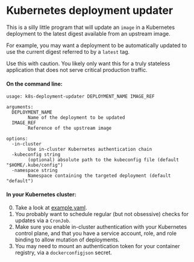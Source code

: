 # Kubernetes deployment updater

This is a silly little program that will update an `image` in a Kubernetes deployment to the latest digest available from an upstream image.

For example, you may want a deployment to be automatically updated to use the current digest referred to by a `latest` tag.

Use this with caution. You likely only want this for a truly stateless application that does not serve critical production traffic.

#### On the command line:
```
usage: k8s-deployment-updater DEPLOYMENT_NAME IMAGE_REF

arguments:
  DEPLOYMENT_NAME
        Name of the deployment to be updated
  IMAGE_REF
        Reference of the upstream image

options:
  -in-cluster
        Use in-cluster Kubernetes authentication chain
  -kubeconfig string
        (optional) absolute path to the kubeconfig file (default "$HOME/.kube/config")
  -namespace string
        Namespace containing the targeted deployment (default "default")
```

#### In your Kubernetes cluster:
0. Take a look at [example.yaml](example.yaml).
1. You probably want to schedule regular (but not obsessive) checks for updates via a `CronJob`.
2. Make sure you enable in-cluster authentication with your Kubernetes control plane, and that you have a service account, role, and role binding to allow mutation of deployments.
3. You may need to mount an authentication token for your container registry, via a `dockerconfigjson` secret.
